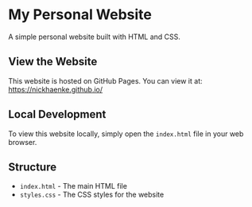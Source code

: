 # My Personal Website

A simple personal website built with HTML and CSS.

## View the Website

This website is hosted on GitHub Pages. You can view it at: https://nickhaenke.github.io/

## Local Development

To view this website locally, simply open the `index.html` file in your web browser.

## Structure

- `index.html` - The main HTML file
- `styles.css` - The CSS styles for the website 
